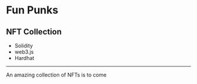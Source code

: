 # Fun Punks
## NFT Collection
- Solidity
- web3.js
- Hardhat

------------

An amazing collection of NFTs is to come
